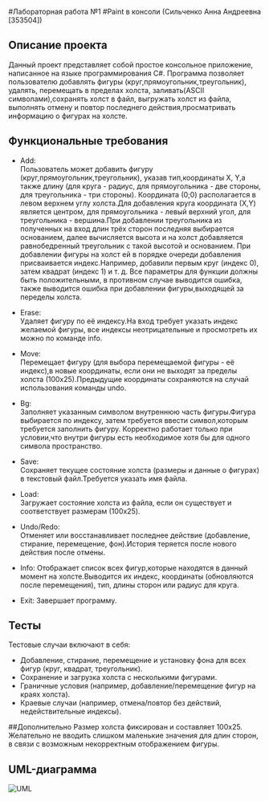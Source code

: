 #Лабораторная работа №1
#Paint в консоли (Сильченко Анна Андреевна [353504])

## Описание проекта
Данный проект представляет собой простое консольное приложение, написанное на языке программирования С#. Программа позволяет пользователю добавлять фигуры (круг,прямоугольник,треугольник), удалять, перемещать в пределах холста, заливать(ASCII символами),сохранять холст в файл, выгружать холст из файла, выполнять отмену и повтор последнего действия,просматривать информацию о фигурах на холсте. 

## Функциональные требования

- Add:  
  Пользователь может добавить фигуру (круг,прямоугольник,треугольник), указав тип,координаты X, Y,а также длину (для круга - радиус, для прямоугольника - две стороны, для треугольника - три стороны).
  Координата (0;0) располагается в левом верхнем углу холста.Для добавления круга координата (Х,Y) является центром, для прямоугольника - левый верхний угол, для треугольника - вершина.При добавлении треугольника из полученных на вход длин трёх сторон последняя выбирается основанием, далее вычисляется высота и на холст добавляется равнобедренный треугольник с такой высотой и основанием.
  При добавлении фигуры на холст ей в порядке очереди добавления присваивается индекс.Например, добавили первым круг (индекс 0), затем квадрат (индекс 1) и т. д.
  Все параметры для функции должны быть положительными, в противном случае выводится ошибка, также выводится ошибка при добавлении фигуры,выходящей за переделы холста.

- Erase:  
  Удаляет фигуру по её индексу.На вход требует указать индекс желаемой фигуры, все индексы неотрицательные и просмотреть их можно по команде info.

- Move:  
  Перемещает фигуру (для выбора перемещаемой фигуры - её индекс),в новые координаты, если они не выходят за пределы холста (100х25).Предыдущие координаты сохраняются на случай использования команды undo.

- Bg:  
  Заполняет указанным символом внутреннюю часть фигуры.Фигура выбирается по индексу, затем требуется ввести символ,которым требуется заполнить фигуру.
  Корректно работает только при условии,что внутри фигуры есть необходимое хотя бы для одного символа пространство.

- Save:  
  Сохраняет текущее состояние холста (размеры и данные о фигурах) в текстовый файл.Требуется указать имя файла.

- Load:  
  Загружает состояние холста из файла, если он существует и соответствует размерам (100x25).

- Undo/Redo:  
  Отменяет или восстанавливает последнее действие (добавление, стирание, перемещение, фон).История теряется после нового действия после отмены.

- Info:
  Отображает список всех фигур,которые находятся в данный момент на холсте.Выводится их индекс, координаты (обновляются после перемещения), тип, длины сторон или радиус для круга.

- Exit:
  Завершает программу.

## Тесты
Тестовые случаи включают в себя:
- Добавление, стирание, перемещение и установку фона для всех фигур (круг, квадрат, треугольник).
- Сохранение и загрузка холста с несколькими фигурами.
- Граничные условия (например, добавление/перемещение фигур на краях холста).
- Краевые случаи (например, отмена/повтор без действий, недействительные индексы).

##Дополнительно
Размер холста фиксирован и составляет 100х25.
Желательно не вводить слишком маленькие значения для длин сторон, в связи с возможным некорректным отображением фигуры.


## UML-диаграмма 
![UML](https://github.com/user-attachments/assets/4f636eb4-cdab-4b3f-847f-f0f84c88870e)
